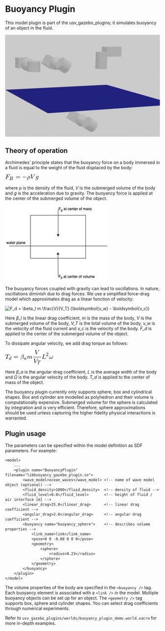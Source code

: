 # Buoyancy Plugin

This model plugin is part of the usv_gazebo_plugins; it simulates buoyancy of an object in the fluid. 

![buoyancy.gif](images/1837217943-buoyancy.gif)

## Theory of operation

Archimedes' principle states that the buoyancy force on a body immersed in a fluid is equal to the weight of the fluid displaced by the body:

![$$F_{B} = -\rho V g$$](images/1666239173-eq1.png)

where ρ is the density of the fluid, *V* is the submerged volume of the body and *g* is the acceleration due to gravity. The buoyancy force is applied at the center of the submerged volume of the object. 

![Untitled Diagram.png](images/1306625960-Untitled%20Diagram.png)

The buoyancy forces coupled with gravity can lead to oscillations. In nature, oscillations diminish due to drag forces. We use a simplified force-drag model which approximates drag as a linear function of velocity:

![F_d = \beta_l m \frac{V}{V_T} (\boldsymbol{v_w} - \boldsymbol{v_c})](images/1163409051-eq2.png)

Here *β_l* is the linear drag coefficient, *m* is the mass of the body, *V* is the submerged volume of the body, *V_T* is the total volume of the body, *v_w* is the velocity of the fluid current and *v_c* is the velocity of the body. *F_d* is applied to the center of the submerged volume of the object.

To dissipate angular velocity, we add drag torque as follows:

![T_d = \beta_a m \frac{V}{V_T} L^2 \omega](images/4248525408-eq3.png)

Here *β_a* is the angular drag coefficient, *L* is the average width of the body and *Ω* is the angular velocity of the body. *T_d* is applied to the center of mass of the object.

The buoyancy plugin currently only supports sphere, box and cylindrical shapes. Box and cylinder are modelled as polyhedron and their volume is computationally expensive. Submerged volume for the sphere is calculated by integration and is very efficient. Therefore, sphere approximations should be used unless capturing the higher fidelity physical interactions is warranted.

## Plugin usage
The parameters can be specified within the model definition as SDF parameters. For example:
```
<model>
    ...
    <plugin name="BuoyancyPlugin" filename="libbuoyancy_gazebo_plugin.so">
        <wave_model>ocean_waves</wave_model> <!-- name of wave model object (optional) -->
        <fluid_density>1000</fluid_density>  <!-- density of fluid -->
        <fluid_level>0.0</fluid_level>       <!-- height of fluid / air interface [m] -->
        <linear_drag>25.0</linear_drag>      <!-- linear drag coefficient -->
        <angular_drag>2.0</angular_drag>     <!-- angular drag coefficient -->
        <buoyancy name="buoyancy_sphere">    <!-- describes volume properties -->
            <link_name>link</link_name>
            <pose>0 0 -0.08 0 0 0</pose>
            <geometry>
                <sphere>
                    <radius>0.23</radius>
                </sphere>
            </geometry>
        </buoyancy>
    </plugin>
</model>
```
The volume properties of the body are specified in the `<buoyancy />` tag. Each buoyancy element is associated with a `<link />` in the model. Multiple buoyancy objects can be set up for an object. The `<geometry />` tag supports box, sphere and cylinder shapes. 
You can select drag coefficients through numerical experiments. 

Refer to `usv_gazebo_plugins/worlds/buoyancy_plugin_demo.world.xacro` for more in-depth examples.